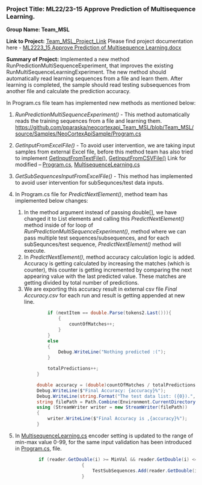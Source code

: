 ### Project Title: ML22/23-15 Approve Prediction of Multisequence Learning.

**Group Name: Team_MSL**

**Link to Project:** [Team_MSL_Project_Link](https://github.com/pparaska/neocortexapi_Team_MSL/tree/Team_MSL)
Please find project documentation here - [ML2223_15 Approve Prediction of Multisequence Learning.docx](https://github.com/pparaska/neocortexapi_Team_MSL/blob/Team_MSL/source/MySEProject/Documentation/ML2223_15%20Approve%20Prediction%20of%20Multisequence%20Learning.docx)

**Summary of Project:**
Implemented a new method RunPredictionMultiSequenceExperiment, that improves the existing RunMultiSequenceLearningExperiment. 
The new method should automatically read learning sequences from a file and learn them. After learning is completed,
the sample should read testing subsequences from another file and calculate the prediction accuracy.

In Program.cs file team has implemented new methods as mentioned below:
1. _RunPredictionMultiSequenceExperiment()_ - This method automatically reads the training sequences from a file and learning them. 
											https://github.com/pparaska/neocortexapi_Team_MSL/blob/Team_MSL/source/Samples/NeoCortexApiSample/Program.cs
2. _GetInputFromExcelFile()_ - To avoid user intervention, we are taking input samples from external Excel file, before this method team has also tried to implement 
[GetInputFromTextFile(),](https://github.com/ddobric/neocortexapi/commit/584195c394160724a467aa48c2c42d7a1feddcd6) 
[GetInputFromCSVFile()](https://github.com/pparaska/neocortexapi_Team_MSL/commit/589e1feedcc7ea0db28973ee0ddb11585483c744)
	Link for modified – [Program.cs](https://github.com/pparaska/neocortexapi_Team_MSL/blob/Team_MSL/source/Samples/NeoCortexApiSample/Program.cs), [MultisequenceLearning.cs](https://github.com/pparaska/neocortexapi_Team_MSL/blob/Team_MSL/source/Samples/NeoCortexApiSample/MultisequenceLearning.cs)
							 
3. _GetSubSequencesInputFromExcelFile()_ - This method has implemented to avoid user intervention for subSequnces/test data inputs.
4. In Program.cs file for _PredictNextElement()_, method team has implemented below changes:
	1. In the method argument instead of passing double[], we have changed it to List<double> elements and calling this _PredictNextElement()_ method inside of for loop of _RunPredictionMultiSequenceExperiment()_, method where we can pass multiple test sequences/subsequences, and for each subSequnces/test sequence, _PredictNextElement()_ method will execute.
	2. In _PredictNextElement()_, method accuracy calculation logic is added. Accuracy is getting calculated by increasing the matches (which is counter), this counter is getting incremented by comparing the next appearing value with the last predicted value. These matches are getting divided by total number of predictions. 
	3. We are exporting this accuracy result in external csv file _Final Accuracy.csv_ for each run and result is getting appended at new line.
	
	```csharp
				if (nextItem == double.Parse(tokens2.Last())){
                    {
                        countOfMatches++;
                    }
                }
                else
                {
                    Debug.WriteLine("Nothing predicted :(");
                }

                totalPredictions++;
            }

            double accuracy = (double)countOfMatches / totalPredictions * 100;
            Debug.WriteLine($"Final Accuracy: {accuracy}%");
            Debug.WriteLine(string.Format("The test data list: ({0}).", string.Join(", ", list)));
            string filePath = Path.Combine(Environment.CurrentDirectory, "Final Accuracy.csv");
            using (StreamWriter writer = new StreamWriter(filePath))
            {
                writer.WriteLine($"Final Accuracy is ,{accuracy}%");
            }
	```
5. In [MultisequenceLearning.cs](https://github.com/pparaska/neocortexapi_Team_MSL/blob/Team_MSL/source/Samples/NeoCortexApiSample/MultisequenceLearning.cs) encoder setting is updated to the range of min-max value 0-99, for the same input validation has been introduced in [Program.cs](https://github.com/pparaska/neocortexapi_Team_MSL/blob/Team_MSL/source/Samples/NeoCortexApiSample/Program.cs),  file.

```csharp
			if (reader.GetDouble(i) >= MinVal && reader.GetDouble(i) <= MaxVal)
                            {
                                TestSubSequences.Add(reader.GetDouble(i));
                            }
```

